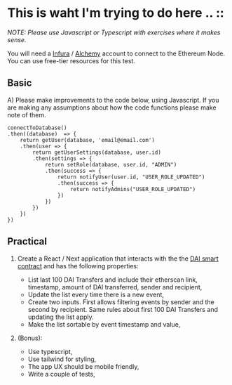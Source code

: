 # This is waht I'm trying to do here .. ::




_NOTE: Please use Javascript or Typescript with exercises where it makes sense._

You will need a [Infura](https://infura.io) / [Alchemy](https://www.alchemy.com) account to connect to the Ethereum Node.
   You can use free-tier resources for this test.

## Basic

A) Please make improvements to the code below, using Javascript. If you are making any assumptions about how the code functions please make note of them.

```
connectToDatabase()
.then((database)  => {
    return getUser(database, 'email@email.com')
    .then(user => {
        return getUserSettings(database, user.id)
        .then(settings => {
            return setRole(database, user.id, "ADMIN")
            .then(success => {
                return notifyUser(user.id, "USER_ROLE_UPDATED")
                .then(success => {
                    return notifyAdmins("USER_ROLE_UPDATED")
                })
            })
        })
    })
})
```

## Practical


1. Create a React / Next application that interacts with the the [DAI smart contract](https://etherscan.io/address/0x6b175474e89094c44da98b954eedeac495271d0f) and has the following properties:
	- List last 100 DAI Transfers and include their etherscan link, timestamp, amount of DAI transferred, sender and recipient,
	- Update the list every time there is a new event,
	- Create two inputs. First allows filtering events by sender and the second by recipient. Same rules about first 100 DAI Transfers and updating the list apply.
	- Make the list sortable by event timestamp and value,

2. (Bonus):
    - Use typescript,
    - Use tailwind for styling,
    - The app UX should be mobile friendly,
    - Write a couple of tests,
    
